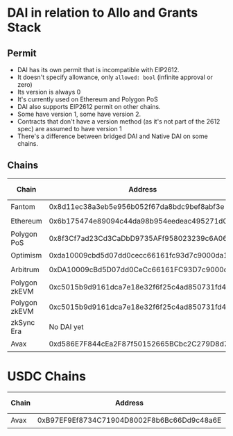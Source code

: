 # DAI in relation to Allo and Grants Stack

## Permit

- DAI has its own permit that is incompatible with EIP2612.
- It doesn't specify allowance, only `allowed: bool` (infinite approval or zero)
- Its version is always 0
- It's currently used on Ethereum and Polygon PoS
- DAI also supports EIP2612 permit on other chains.
- Some have version 1, some have version 2.
- Contracts that don't have a version method (as it's not part of the 2612 spec) are assumed to have version 1
- There's a difference between bridged DAI and Native DAI on some chains.

## Chains

| Chain         | Address                                    | DAI Permit | EIP2612 Permit | Version | transferWithPermit |
|---------------|--------------------------------------------|------------|----------------|---------|--------------------|
| Fantom        | 0x8d11ec38a3eb5e956b052f67da8bdc9bef8abf3e | ⛔️         | ✅              | 1       | ✅                  |
| Ethereum      | 0x6b175474e89094c44da98b954eedeac495271d0f | ✅          | ⛔️             | 1       | ⛔️                 |
| Polygon PoS   | 0x8f3Cf7ad23Cd3CaDbD9735AFf958023239c6A063 | ✅          | ⛔️             | 1       | ⛔️                 |
| Optimism      | 0xda10009cbd5d07dd0cecc66161fc93d7c9000da1 | ⛔️         | ✅              | 2       | ⛔️                 |
| Arbitrum      | 0xDA10009cBd5D07dd0CeCc66161FC93D7c9000da1 | ⛔️         | ✅              | 2       | ⛔️                 |
| Polygon zkEVM | 0xc5015b9d9161dca7e18e32f6f25c4ad850731fd4 | ⛔️         | ✅              | 1       | ⛔️                 |
| Polygon zkEVM | 0xc5015b9d9161dca7e18e32f6f25c4ad850731fd4 | ⛔️         | ✅              | 1       | ⛔️                 |
| zkSync Era    | No DAI yet                                 |            |                |         |                    |
| Avax          | 0xd586E7F844cEa2F87f50152665BCbc2C279D8d70 | ⛔️         | ⛔              | ⛔       | ⛔️                 |

# USDC Chains

| Chain | Address                                    | DAI Permit | EIP2612 Permit | Version | transferWithPermit |
|-------|--------------------------------------------|------------|----------------|---------|--------------------|
| Avax  | 0xB97EF9Ef8734C71904D8002F8b6Bc66Dd9c48a6E | ⛔️         | ✅              | 2       | ⛔️                 |
